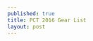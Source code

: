 ```yaml
---
published: true
title: PCT 2016 Gear List
layout: post
---
```

<script src="https://lighterpack.com/e/itu1k"></script><div id="itu1k"></div>
